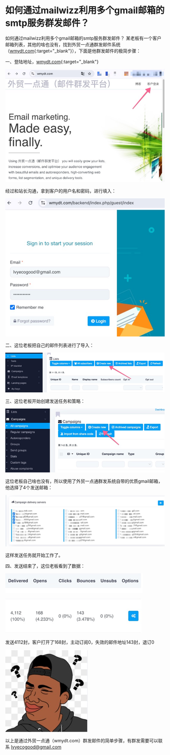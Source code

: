 # 如何通过mailwizz利用多个gmail邮箱的smtp服务群发邮件？
如何通过mailwizz利用多个gmail邮箱的smtp服务群发邮件？
某老板有一个客户邮箱列表，其他的啥也没有，找到外贸一点通群发邮件系统（[wmydt.com](https://wmydt.com){:target="_blank"}），下面是他群发邮件的极简步骤：

一、登陆地址，[wmydt.com](https://wmydt.com){:target="_blank"}

![Image text](https://raw.githubusercontent.com/zhaoshengyun/mailwizz-bulk-gmail/refs/heads/main/image/%E7%99%BB%E9%99%86%E7%B3%BB%E7%BB%9F1-1.jpeg)

经过和站长沟通，拿到客户的用户名和密码，进行填入：

![Image text](https://raw.githubusercontent.com/zhaoshengyun/mailwizz-bulk-gmail/refs/heads/main/image/%E7%99%BB%E9%99%86%E7%B3%BB%E7%BB%9F2.jpeg)

二、这位老板把自己的邮件列表进行了导入：

![Image text](https://raw.githubusercontent.com/zhaoshengyun/mailwizz-bulk-gmail/refs/heads/main/image/%E7%AC%AC%E4%B8%80%E6%AD%A5%E5%88%9B%E5%BB%BAlist.jpeg)

三、这位老板开始创建发送任务和策略：

![Image text](https://raw.githubusercontent.com/zhaoshengyun/mailwizz-bulk-gmail/refs/heads/main/image/%E7%AC%AC%E4%BA%8C%E6%AD%A5%E5%88%9B%E5%BB%BAcampaigns.jpeg)

这位老板自己啥也没有，所以使用了外贸一点通群发系统自带的优质gmail邮箱，他选择了4个发送邮箱：

![Image text](https://raw.githubusercontent.com/zhaoshengyun/mailwizz-bulk-gmail/refs/heads/main/image/%E7%AC%AC%E4%BA%8C%E6%AD%A5%E9%80%89%E6%8B%A9%E5%8F%91%E9%80%81%E6%9C%8D%E5%8A%A1%E5%99%A8.jpeg)

这样发送任务就开始工作了。

四、发送结束了，这位老板看到了数据：

![Image text](https://raw.githubusercontent.com/zhaoshengyun/mailwizz-bulk-gmail/refs/heads/main/image/%E6%95%B0%E6%8D%AE1-1.jpeg)

![Image text](https://raw.githubusercontent.com/zhaoshengyun/mailwizz-bulk-gmail/refs/heads/main/image/%E6%95%B0%E6%8D%AE2.jpeg)

发送4112封，客户打开了168封，主动订阅0，失效的邮件地址143封，退订0

![Image text](https://raw.githubusercontent.com/zhaoshengyun/mailwizz-bulk-gmail/refs/heads/main/image/%E9%BB%91%E4%BA%BA%E9%97%AE%E5%8F%B7.jpeg)

以上是通过外贸一点通（wmydt.com）群发邮件的简单步骤，有群发需要可以联系 lvyecogood@gmail.com
